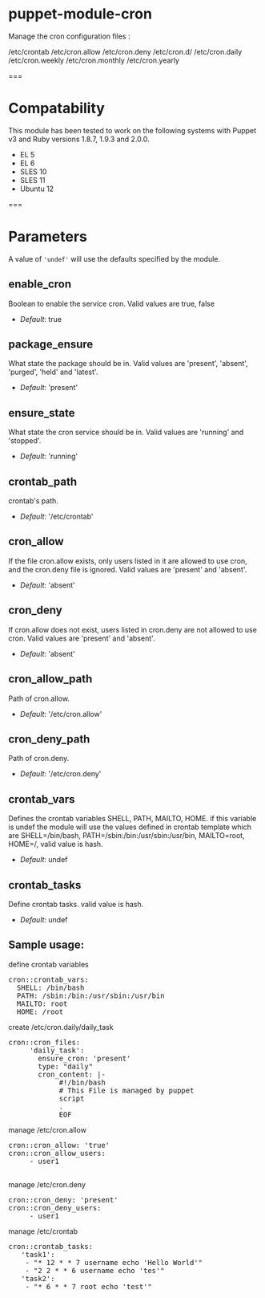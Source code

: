 # puppet-module-cron

Manage the cron configuration files : 

/etc/crontab
/etc/cron.allow
/etc/cron.deny
/etc/cron.d/ 
/etc/cron.daily 
/etc/cron.weekly
/etc/cron.monthly
/etc/cron.yearly


===

# Compatability

This module has been tested to work on the following systems with Puppet v3 and Ruby versions 1.8.7, 1.9.3 and 2.0.0.

 * EL 5
 * EL 6
 * SLES 10
 * SLES 11
 * Ubuntu 12

===

# Parameters
A value of `'undef'` will use the defaults specified by the module.


enable_cron
---------------
Boolean to enable the service cron. Valid values are true, false

- *Default*: true

package_ensure
----------------
What state the package should be in. Valid values are 'present', 'absent', 'purged', 'held' and 'latest'.

- *Default*: 'present'

ensure_state
---------------
What state the cron service should be in. Valid values are 'running' and 'stopped'.

- *Default*: 'running'

crontab_path
---------------
crontab's path.

- *Default*: '/etc/crontab'

cron_allow
--------------
If the file cron.allow exists, only users listed in it are allowed to use cron, and the cron.deny file is ignored. Valid values are 'present' and 'absent'.

- *Default*: 'absent'

cron_deny
------------
If cron.allow does not exist, users listed in cron.deny are not allowed to use cron. Valid values are 'present' and 'absent'.

- *Default*: 'absent'

cron_allow_path
---------------
Path of cron.allow.

- *Default*: '/etc/cron.allow'

cron_deny_path
--------------
Path of cron.deny.

- *Default*: '/etc/cron.deny'

crontab_vars
-------------
Defines the crontab variables SHELL, PATH, MAILTO, HOME. if this variable is undef the module will use the values defined in crontab template which are SHELL=/bin/bash, PATH=/sbin:/bin:/usr/sbin:/usr/bin, MAILTO=root, HOME=/, valid value is hash.

- *Default*: undef

crontab_tasks
----------------
Define crontab tasks. valid value is hash.

- *Default*: undef

## Sample usage:

define crontab variables
<pre>
cron::crontab_vars:
  SHELL: /bin/bash
  PATH: /sbin:/bin:/usr/sbin:/usr/bin
  MAILTO: root
  HOME: /root
</pre>
create /etc/cron.daily/daily_task
<pre>
cron::cron_files:
     'daily_task':
       ensure_cron: 'present'
       type: "daily"
       cron_content: |-
            #!/bin/bash
            # This File is managed by puppet
            script
            .
            EOF
</pre>

manage /etc/cron.allow

<pre>
cron::cron_allow: 'true'
cron::cron_allow_users:
     - user1

</pre>

manage /etc/cron.deny
<pre>
cron::cron_deny: 'present'
cron::cron_deny_users:
     - user1
</pre>

manage /etc/crontab
<pre>
cron::crontab_tasks:
   'task1':
    - "* 12 * * 7 username echo 'Hello World'"
    - "2 2 * * 6 username echo 'tes'"
   'task2':
    - "* 6 * * 7 root echo 'test'"
</pre>
